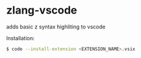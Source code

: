 # zlang-vscode

adds basic z syntax highliting to vscode

Installation:

```bash
$ code --install-extension <EXTENSION_NAME>.vsix
```
